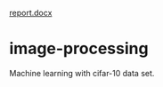[report.docx](https://github.com/ekinocal/image-processing/files/7817612/report.docx)
# image-processing
Machine learning with cifar-10 data set.
